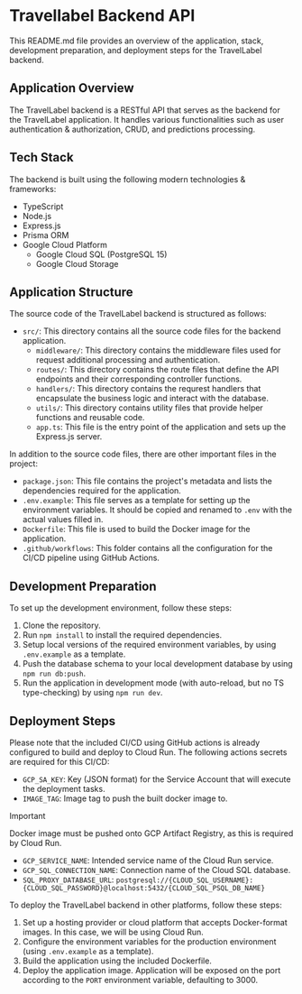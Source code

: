 # Travellabel Backend API

This README.md file provides an overview of the application, stack, development preparation, and deployment steps for the TravelLabel backend.

## Application Overview

The TravelLabel backend is a RESTful API that serves as the backend for the TravelLabel application. It handles various functionalities such as user authentication & authorization, CRUD, and predictions processing.

## Tech Stack

The backend is built using the following modern technologies & frameworks:

- TypeScript
- Node.js
- Express.js
- Prisma ORM
- Google Cloud Platform
    - Google Cloud SQL (PostgreSQL 15)
    - Google Cloud Storage

## Application Structure

The source code of the TravelLabel backend is structured as follows:

- `src/`: This directory contains all the source code files for the backend application.
    - `middleware/`: This directory contains the middleware files used for request additional processing and authentication.
    - `routes/`: This directory contains the route files that define the API endpoints and their corresponding controller functions.
    - `handlers/`: This directory contains the requrest handlers that encapsulate the business logic and interact with the database.
    - `utils/`: This directory contains utility files that provide helper functions and reusable code.
    - `app.ts`: This file is the entry point of the application and sets up the Express.js server.

In addition to the source code files, there are other important files in the project:

- `package.json`: This file contains the project's metadata and lists the dependencies required for the application.
- `.env.example`: This file serves as a template for setting up the environment variables. It should be copied and renamed to `.env` with the actual values filled in.
- `Dockerfile`: This file is used to build the Docker image for the application.
- `.github/workflows`: This folder contains all the configuration for the CI/CD pipeline using GitHub Actions.

## Development Preparation

To set up the development environment, follow these steps:

1. Clone the repository.
2. Run `npm install` to install the required dependencies.
3. Setup local versions of the required environment variables, by using `.env.example` as a template.
4. Push the database schema to your local development database by using `npm run db:push`.
5. Run the application in development mode (with auto-reload, but no TS type-checking) by using `npm run dev`.

## Deployment Steps

Please note that the included CI/CD using GitHub actions is already configured to build and deploy to Cloud Run. The following actions secrets are required for this CI/CD:
- `GCP_SA_KEY`: Key (JSON format) for the Service Account that will execute the deployment tasks.
- `IMAGE_TAG`: Image tag to push the built docker image to.
> [!IMPORTANT]
> Docker image must be pushed onto GCP Artifact Registry, as this is required by Cloud Run.
- `GCP_SERVICE_NAME`: Intended service name of the Cloud Run service.
- `GCP_SQL_CONNECTION_NAME`: Connection name of the Cloud SQL database.
- `SQL_PROXY_DATABASE_URL`: `postgresql://{CLOUD_SQL_USERNAME}:{CLOUD_SQL_PASSWORD}@localhost:5432/{CLOUD_SQL_PSQL_DB_NAME}`

To deploy the TravelLabel backend in other platforms, follow these steps:

1. Set up a hosting provider or cloud platform that accepts Docker-format images. In this case, we will be using Cloud Run.
2. Configure the environment variables for the production environment (using `.env.example` as a template).
3. Build the application using the included Dockerfile.
4. Deploy the application image. Application will be exposed on the port according to the `PORT` environment variable, defaulting to 3000.
